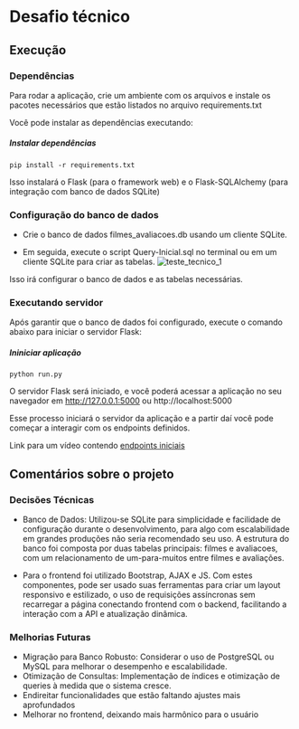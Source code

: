 # Desafio técnico

## Execução

### Dependências

Para rodar a aplicação, crie um ambiente com os arquivos e instale os pacotes necessários que estão listados no arquivo requirements.txt

Você pode instalar as dependências executando:

##### Instalar dependências
	pip install -r requirements.txt

Isso instalará o Flask (para o framework web) e o Flask-SQLAlchemy (para integração com banco de dados SQLite)

### Configuração do banco de dados

- Crie o banco de dados filmes_avaliacoes.db usando um cliente SQLite. 

- Em seguida, execute o script Query-Inicial.sql no terminal ou em um cliente SQLite para criar as tabelas.
![teste_tecnico_1](https://github.com/user-attachments/assets/e48b21d5-5e0e-4aee-8baf-0f9dc3fc6bc4)

Isso irá configurar o banco de dados e as tabelas necessárias.

### Executando servidor

Após garantir que o banco de dados foi configurado, execute o comando abaixo para iniciar o servidor Flask:

##### Ininiciar aplicação
	python run.py

O servidor Flask será iniciado, e você poderá acessar a aplicação no seu navegador em http://127.0.0.1:5000 ou http://localhost:5000

Esse processo iniciará o servidor da aplicação e a partir daí você pode começar a interagir com os endpoints definidos.

Link para um vídeo contendo [endpoints iniciais](https://youtu.be/FxoiXFFHzlI)

## Comentários sobre o projeto

### Decisões Técnicas

- Banco de Dados: Utilizou-se SQLite para simplicidade e facilidade de configuração durante o desenvolvimento, para algo com escalabilidade em grandes produções não seria recomendado seu uso. 
A estrutura do banco foi composta por duas tabelas principais: filmes e avaliacoes, com um relacionamento de um-para-muitos entre filmes e avaliações.

- Para o frontend foi utilizado Bootstrap, AJAX e JS. Com estes componentes, pode ser usado suas ferramentas para criar um layout responsivo e estilizado, 
o uso de requisições assíncronas sem recarregar a página conectando frontend com o backend, facilitando a interação com a API e atualização dinâmica.

### Melhorias Futuras

- Migração para Banco Robusto: Considerar o uso de PostgreSQL ou MySQL para melhorar o desempenho e escalabilidade.
- Otimização de Consultas: Implementação de índices e otimização de queries à medida que o sistema cresce.
- Endireitar funcionalidades que estão faltando ajustes mais aprofundados
- Melhorar no frontend, deixando mais harmônico para o usuário




